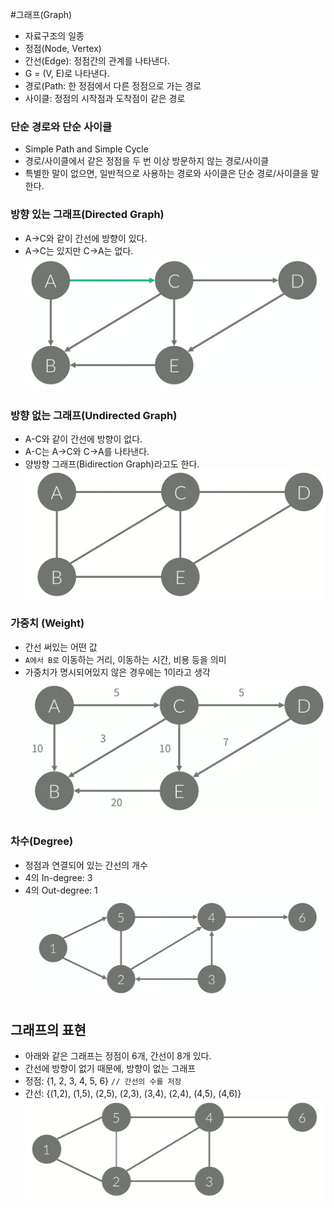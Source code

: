 #그래프(Graph)
- 자료구조의 일종
- 정점(Node, Vertex)
- 간선(Edge): 정점간의 관계를 나타낸다.
- G = (V, E)로 나타낸다.
- 경로(Path: 한 정점에서 다른 정점으로 가는 경로
- 사이클: 정점의 시작점과 도착점이 같은 경로

### 단순 경로와 단순 사이클 
- Simple Path and  Simple Cycle
- 경로/사이클에서 같은 정점을 두 번 이상 방문하지 않는 경로/사이클
- 특별한 말이 없으면, 일반적으로 사용하는 경로와 사이클은 단순 경로/사이클을 말한다.

### 방향 있는 그래프(Directed Graph)
- A->C와 같이 간선에 방향이 있다.
- A->C는 있지만 C->A는 없다.
![BigO](images/directed_graph.png)

### 방향 없는 그래프(Undirected Graph)
- A-C와 같이 간선에 방향이 없다.
- A-C는 A->C와 C->A를 나타낸다.
- 양방향 그래프(Bidirection Graph)라고도 한다.
![BigO](images/undirected_graph.png)


### 가중치 (Weight)
- 간선 써있는 어떤 값
- `A에서 B로` 이동하는 거리, 이동하는 시간, 비용 등을 의미
- 가중치가 명시되어있지 않은 경우에는 1이라고 생각
![BigO](images/weight.png)

### 차수(Degree)
- 정점과 연결되어 있는 간선의 개수
- 4의 In-degree: 3
- 4의 Out-degree: 1
![BigO](images/graph_degree.png)

## 그래프의 표현
- 아래와 같은 그래프는 정점이 6개, 간선이 8개 있다.
- 간선에 방향이 없기 때문에, 방향이 없는 그래프
- 정점: {1, 2, 3, 4, 5, 6} `// 간선의 수를 저장`
- 간선: {(1,2), (1,5), (2,5), (2,3), (3,4), (2,4), (4,5), (4,6)}
![BigO](images/graph_representation.png)

